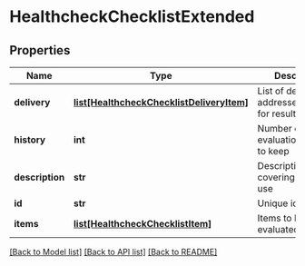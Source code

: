 # HealthcheckChecklistExtended

## Properties
Name | Type | Description | Notes
------------ | ------------- | ------------- | -------------
**delivery** | [**list[HealthcheckChecklistDeliveryItem]**](HealthcheckChecklistDeliveryItem.md) | List of delivery addresses/methods for results | [optional] 
**history** | **int** | Number of evaluation results to keep | [optional] 
**description** | **str** | Description covering intended use | [optional] 
**id** | **str** | Unique identifier | [optional] 
**items** | [**list[HealthcheckChecklistItem]**](HealthcheckChecklistItem.md) | Items to be evaluated | [optional] 

[[Back to Model list]](../README.md#documentation-for-models) [[Back to API list]](../README.md#documentation-for-api-endpoints) [[Back to README]](../README.md)


